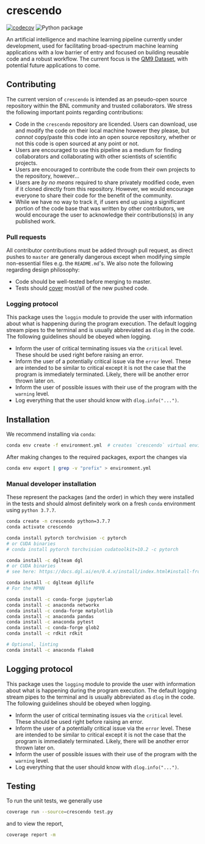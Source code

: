 # crescendo
[![codecov](https://codecov.io/gh/x94carbone/crescendo/branch/master/graph/badge.svg?token=0M8IGBBWXQ)](https://codecov.io/gh/x94carbone/crescendo)
![Python package](https://github.com/x94carbone/crescendo/workflows/Python%20package/badge.svg?branch=master)

An artificial intelligence and machine learning pipeline currently under development, used for facilitating broad-spectrum machine learning applications with a low barrier of entry and focused on building reusable code and a robust workflow. The current focus is the [QM9 Dataset](http://quantum-machine.org/datasets/), with potential future applications to come.

## Contributing

The current version of `crescendo` is intended as an pseudo-open source repository within the BNL community and trusted collaborators. We stress the following important points regarding contributions:
* Code in the `crescendo` repository are licended. Users can download, use and modify the code on their local machine however they please, but *cannot* copy/paste this code into an open source repository, whether or not this code is open sourced at any point or not.
* Users are encouraged to use this pipeline as a medium for finding collaborators and collaborating with other scientists of scientific projects.
* Users are encouraged to contribute the code from their own projects to the repository, however...
* Users are *by no means* required to share privately modified code, even if it cloned directly from this repository. However, we would encourage everyone to share their code for the benefit of the community.
* While we have no way to track it, if users end up using a significant portion of the code base that was written by other contributors, we would encourage the user to acknowledge their contributions(s) in any published work.

### Pull requests
All contributor contributions must be added through pull request, as direct pushes to `master` are generally dangerous except when modifying simple non-essential files e.g. the `README.md`'s. We also note the following regarding design philosophy:
* Code should be well-tested before merging to master.
* Tests should [cover](https://stackoverflow.com/questions/195008/what-is-code-coverage-and-how-do-you-measure-it#:~:text=Code%20coverage%20is%20a%20measurement,tests%20against%20the%20instrumented%20product.) most/all of the new pushed code. 

### Logging protocol
This package uses the `loggin` module to provide the user with information about what is happening during the program execution. The default logging stream pipes to the terminal and is usually abbreviated as `dlog` in the code. The following guidelines should be obeyed when logging.
* Inform the user of critical terminating issues via the `critical` level. These should be used right before raising an error.
* Inform the user of a potentially critical issue via the `error` level. These are intended to be similar to critical except it is not the case that the program is immediately terminated. Likely, there will be another error thrown later on.
* Inform the user of possible issues with their use of the program with the `warning` level.
* Log everything that the user should know with `dlog.info("...")`.


## Installation
We recommend installing via `conda`:
```bash
conda env create -f environment.yml  # creates `crescendo` virtual environment
```

After making changes to the required packages, export the changes via
```bash
conda env export | grep -v "prefix" > environment.yml
```

### Manual developer installation
These represent the packages (and the order) in which they were installed in the tests and should almost definitely work on a fresh `conda` environment using `python 3.7.7`.
```bash
conda create -n crescendo python=3.7.7
conda activate crescendo

conda install pytorch torchvision -c pytorch
# or CUDA binaries
# conda install pytorch torchvision cudatoolkit=10.2 -c pytorch

conda install -c dglteam dgl
# or CUDA binaries
# see here: https://docs.dgl.ai/en/0.4.x/install/index.html#install-from-conda

conda install -c dglteam dgllife
# For the MPNN

conda install -c conda-forge jupyterlab
conda install -c anaconda networkx
conda install -c conda-forge matplotlib
conda install -c anaconda pandas
conda install -c anaconda pytest
conda install -c conda-forge glob2
conda install -c rdkit rdkit

# Optional, linting
conda install -c anaconda flake8
```

## Logging protocol
This package uses the `logging` module to provide the user with information about what is happening during the program execution. The default logging stream pipes to the terminal and is usually abbreviated as `dlog` in the code. The following guidelines should be obeyed when logging.
* Inform the user of critical terminating issues via the `critical` level. These should be used right before raising an error.
* Inform the user of a potentially critical issue via the `error` level. These are intended to be similar to critical except it is not the case that the program is immediately terminated. Likely, there will be another error thrown later on.
* Inform the user of possible issues with their use of the program with the `warning` level.
* Log everything that the user should know with `dlog.info("...")`.

## Testing
To run the unit tests, we generally use
```bash
coverage run --source=crescendo test.py
```
and to view the report,
```bash
coverage report -m
```
